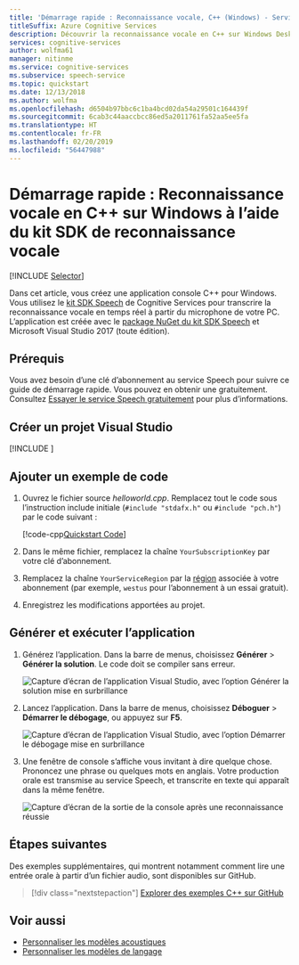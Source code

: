 ```yaml
---
title: 'Démarrage rapide : Reconnaissance vocale, C++ (Windows) - Services de reconnaissance vocale'
titleSuffix: Azure Cognitive Services
description: Découvrir la reconnaissance vocale en C++ sur Windows Desktop à l’aide du SDK Speech
services: cognitive-services
author: wolfma61
manager: nitinme
ms.service: cognitive-services
ms.subservice: speech-service
ms.topic: quickstart
ms.date: 12/13/2018
ms.author: wolfma
ms.openlocfilehash: d6504b97bbc6c1ba4bcd02da54a29501c164439f
ms.sourcegitcommit: 6cab3c44aaccbcc86ed5a2011761fa52aa5ee5fa
ms.translationtype: HT
ms.contentlocale: fr-FR
ms.lasthandoff: 02/20/2019
ms.locfileid: "56447988"
---
```

# <a name="quickstart-recognize-speech-in-c-on-windows-by-using-the-speech-sdk"></a>Démarrage rapide : Reconnaissance vocale en C++ sur Windows à l’aide du kit SDK de reconnaissance vocale

[!INCLUDE [Selector](../../../includes/cognitive-services-speech-service-quickstart-selector.md)]

Dans cet article, vous créez une application console C++ pour Windows. Vous utilisez le [kit SDK Speech](speech-sdk.md) de Cognitive Services pour transcrire la reconnaissance vocale en temps réel à partir du microphone de votre PC. L’application est créée avec le [package NuGet du kit SDK Speech](https://aka.ms/csspeech/nuget) et Microsoft Visual Studio 2017 (toute édition).

## <a name="prerequisites"></a>Prérequis

Vous avez besoin d’une clé d’abonnement au service Speech pour suivre ce guide de démarrage rapide. Vous pouvez en obtenir une gratuitement. Consultez [Essayer le service Speech gratuitement](get-started.md) pour plus d’informations.

## <a name="create-a-visual-studio-project"></a>Créer un projet Visual Studio

[!INCLUDE [](../../../includes/cognitive-services-speech-service-quickstart-cpp-create-proj.md)]

## <a name="add-sample-code"></a>Ajouter un exemple de code

1. Ouvrez le fichier source *helloworld.cpp*. Remplacez tout le code sous l’instruction include initiale (`#include "stdafx.h"` ou `#include "pch.h"`) par le code suivant :

   [!code-cpp[Quickstart Code](~/samples-cognitive-services-speech-sdk/quickstart/cpp-windows/helloworld/helloworld.cpp#code)]

1. Dans le même fichier, remplacez la chaîne `YourSubscriptionKey` par votre clé d’abonnement.

1. Remplacez la chaîne `YourServiceRegion` par la [région](regions.md) associée à votre abonnement (par exemple, `westus` pour l’abonnement à un essai gratuit).

1. Enregistrez les modifications apportées au projet.

## <a name="build-and-run-the-app"></a>Générer et exécuter l’application

1. Générez l’application. Dans la barre de menus, choisissez **Générer** > **Générer la solution**. Le code doit se compiler sans erreur.

   ![Capture d’écran de l’application Visual Studio, avec l’option Générer la solution mise en surbrillance](media/sdk/qs-cpp-windows-06-build.png)

1. Lancez l’application. Dans la barre de menus, choisissez **Déboguer** > **Démarrer le débogage**, ou appuyez sur **F5**.

   ![Capture d’écran de l’application Visual Studio, avec l’option Démarrer le débogage mise en surbrillance](media/sdk/qs-cpp-windows-07-start-debugging.png)

1. Une fenêtre de console s’affiche vous invitant à dire quelque chose. Prononcez une phrase ou quelques mots en anglais. Votre production orale est transmise au service Speech, et transcrite en texte qui apparaît dans la même fenêtre.

   ![Capture d’écran de la sortie de la console après une reconnaissance réussie](media/sdk/qs-cpp-windows-08-console-output-release.png)

## <a name="next-steps"></a>Étapes suivantes

Des exemples supplémentaires, qui montrent notamment comment lire une entrée orale à partir d’un fichier audio, sont disponibles sur GitHub.

> [!div class="nextstepaction"]
> [Explorer des exemples C++ sur GitHub](https://aka.ms/csspeech/samples)

## <a name="see-also"></a>Voir aussi

- [Personnaliser les modèles acoustiques](how-to-customize-acoustic-models.md)
- [Personnaliser les modèles de langage](how-to-customize-language-model.md)
